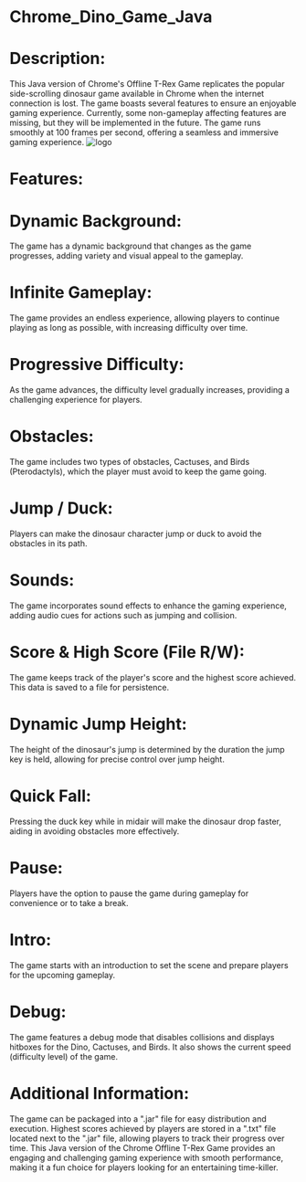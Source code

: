 
# Chrome_Dino_Game_Java

# Description:
This Java version of Chrome's Offline T-Rex Game replicates the popular side-scrolling dinosaur game available in Chrome when the internet connection is lost. The game boasts several features to ensure an enjoyable gaming experience. Currently, some non-gameplay affecting features are missing, but they will be implemented in the future. The game runs smoothly at 100 frames per second, offering a seamless and immersive gaming experience.
![logo](https://cdn-images-1.medium.com/v2/resize:fit:688/1*82D2cg8Gpe9CVISaph6RPg.gif)

# Features:

# Dynamic Background:
The game has a dynamic background that changes as the game progresses, adding variety and visual appeal to the gameplay.

# Infinite Gameplay:
The game provides an endless experience, allowing players to continue playing as long as possible, with increasing difficulty over time.

# Progressive Difficulty:
As the game advances, the difficulty level gradually increases, providing a challenging experience for players.

# Obstacles:
The game includes two types of obstacles, Cactuses, and Birds (Pterodactyls), which the player must avoid to keep the game going.

# Jump / Duck:
Players can make the dinosaur character jump or duck to avoid the obstacles in its path.

# Sounds: 
The game incorporates sound effects to enhance the gaming experience, adding audio cues for actions such as jumping and collision.

# Score & High Score (File R/W):
The game keeps track of the player's score and the highest score achieved. This data is saved to a file for persistence.

# Dynamic Jump Height:
The height of the dinosaur's jump is determined by the duration the jump key is held, allowing for precise control over jump height.

# Quick Fall:
Pressing the duck key while in midair will make the dinosaur drop faster, aiding in avoiding obstacles more effectively.

# Pause:
Players have the option to pause the game during gameplay for convenience or to take a break.

# Intro:
The game starts with an introduction to set the scene and prepare players for the upcoming gameplay.

# Debug: 
The game features a debug mode that disables collisions and displays hitboxes for the Dino, Cactuses, and Birds. It also shows the current speed (difficulty level) of the game.

# Additional Information:

The game can be packaged into a ".jar" file for easy distribution and execution.
Highest scores achieved by players are stored in a ".txt" file located next to the ".jar" file, allowing players to track their progress over time.
This Java version of the Chrome Offline T-Rex Game provides an engaging and challenging gaming experience with smooth performance, making it a fun choice for players looking for an entertaining time-killer.
